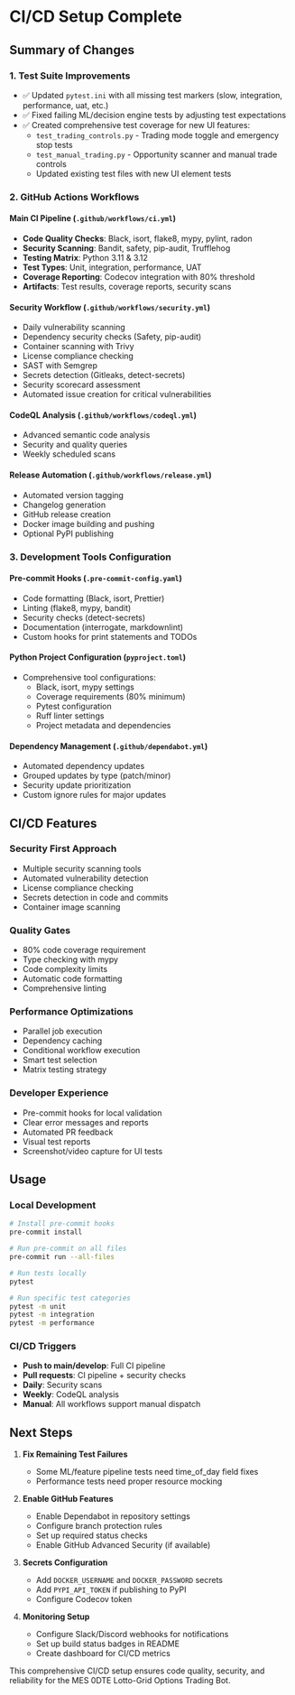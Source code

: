 # CI/CD Setup Complete

## Summary of Changes

### 1. Test Suite Improvements
- ✅ Updated `pytest.ini` with all missing test markers (slow, integration, performance, uat, etc.)
- ✅ Fixed failing ML/decision engine tests by adjusting test expectations
- ✅ Created comprehensive test coverage for new UI features:
  - `test_trading_controls.py` - Trading mode toggle and emergency stop tests
  - `test_manual_trading.py` - Opportunity scanner and manual trade controls
  - Updated existing test files with new UI element tests

### 2. GitHub Actions Workflows

#### Main CI Pipeline (`.github/workflows/ci.yml`)
- **Code Quality Checks**: Black, isort, flake8, mypy, pylint, radon
- **Security Scanning**: Bandit, safety, pip-audit, Trufflehog
- **Testing Matrix**: Python 3.11 & 3.12
- **Test Types**: Unit, integration, performance, UAT
- **Coverage Reporting**: Codecov integration with 80% threshold
- **Artifacts**: Test results, coverage reports, security scans

#### Security Workflow (`.github/workflows/security.yml`)
- Daily vulnerability scanning
- Dependency security checks (Safety, pip-audit)
- Container scanning with Trivy
- License compliance checking
- SAST with Semgrep
- Secrets detection (Gitleaks, detect-secrets)
- Security scorecard assessment
- Automated issue creation for critical vulnerabilities

#### CodeQL Analysis (`.github/workflows/codeql.yml`)
- Advanced semantic code analysis
- Security and quality queries
- Weekly scheduled scans

#### Release Automation (`.github/workflows/release.yml`)
- Automated version tagging
- Changelog generation
- GitHub release creation
- Docker image building and pushing
- Optional PyPI publishing

### 3. Development Tools Configuration

#### Pre-commit Hooks (`.pre-commit-config.yaml`)
- Code formatting (Black, isort, Prettier)
- Linting (flake8, mypy, bandit)
- Security checks (detect-secrets)
- Documentation (interrogate, markdownlint)
- Custom hooks for print statements and TODOs

#### Python Project Configuration (`pyproject.toml`)
- Comprehensive tool configurations:
  - Black, isort, mypy settings
  - Coverage requirements (80% minimum)
  - Pytest configuration
  - Ruff linter settings
  - Project metadata and dependencies

#### Dependency Management (`.github/dependabot.yml`)
- Automated dependency updates
- Grouped updates by type (patch/minor)
- Security update prioritization
- Custom ignore rules for major updates

## CI/CD Features

### Security First Approach
- Multiple security scanning tools
- Automated vulnerability detection
- License compliance checking
- Secrets detection in code and commits
- Container image scanning

### Quality Gates
- 80% code coverage requirement
- Type checking with mypy
- Code complexity limits
- Automatic code formatting
- Comprehensive linting

### Performance Optimizations
- Parallel job execution
- Dependency caching
- Conditional workflow execution
- Smart test selection
- Matrix testing strategy

### Developer Experience
- Pre-commit hooks for local validation
- Clear error messages and reports
- Automated PR feedback
- Visual test reports
- Screenshot/video capture for UI tests

## Usage

### Local Development
```bash
# Install pre-commit hooks
pre-commit install

# Run pre-commit on all files
pre-commit run --all-files

# Run tests locally
pytest

# Run specific test categories
pytest -m unit
pytest -m integration
pytest -m performance
```

### CI/CD Triggers
- **Push to main/develop**: Full CI pipeline
- **Pull requests**: CI pipeline + security checks
- **Daily**: Security scans
- **Weekly**: CodeQL analysis
- **Manual**: All workflows support manual dispatch

## Next Steps

1. **Fix Remaining Test Failures**
   - Some ML/feature pipeline tests need time_of_day field fixes
   - Performance tests need proper resource mocking

2. **Enable GitHub Features**
   - Enable Dependabot in repository settings
   - Configure branch protection rules
   - Set up required status checks
   - Enable GitHub Advanced Security (if available)

3. **Secrets Configuration**
   - Add `DOCKER_USERNAME` and `DOCKER_PASSWORD` secrets
   - Add `PYPI_API_TOKEN` if publishing to PyPI
   - Configure Codecov token

4. **Monitoring Setup**
   - Configure Slack/Discord webhooks for notifications
   - Set up build status badges in README
   - Create dashboard for CI/CD metrics

This comprehensive CI/CD setup ensures code quality, security, and reliability for the MES 0DTE Lotto-Grid Options Trading Bot.